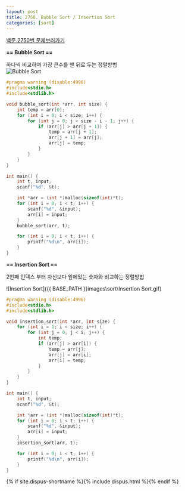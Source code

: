 ```yaml
---
layout: post
title: 2750. Bubble Sort / Insertion Sort
categories: [sort]
---
```

[백준 2750번 문제보러가기](https://www.acmicpc.net/problem/2750)

**== Bubble Sort ==**

하나씩 비교하며 가장 큰수를 맨 뒤로 두는 정렬방법<br><img src="{{ BASE_PATH }}images\sort\Bubble Sort.gif" alt="Bubble Sort"/>

```c
#pragma warning (disable:4996)
#include<stdio.h>
#include<stdlib.h>

void bubble_sort(int *arr, int size) {
	int temp = arr[0];
	for (int i = 0; i < size; i++) {
		for (int j = 0; j < size - i - 1; j++) {
			if (arr[j] > arr[j + 1]) {
				temp = arr[j + 1];
				arr[j + 1] = arr[j];
				arr[j] = temp;
			}
		}
	}
}

int main() {
	int t, input;
	scanf("%d", &t);

	int *arr = (int *)malloc(sizeof(int)*t);
	for (int i = 0; i < t; i++) {
		scanf("%d", &input);
		arr[i] = input;
	}
	bubble_sort(arr, t);

	for (int i = 0; i < t; i++) {
		printf("%d\n", arr[i]);
	}
}
```



**== Insertion Sort ==**

2번째 인덱스 부터 자신보다 앞에있는 숫자와 비교하는 정렬방법

![Insertion Sort]({{ BASE_PATH }}images\sort\Insertion Sort.gif)

```c
#pragma warning (disable:4996)
#include<stdio.h>
#include<stdlib.h>

void insertion_sort(int *arr, int size) {
	for (int i = 1; i < size; i++) {
		for (int j = 0; j < i; j++) {
			int temp;
			if (arr[j] > arr[i]) {
				temp = arr[j];
				arr[j] = arr[i];
				arr[i] = temp;
			}
		}
	}
}

int main() {
	int t, input;
	scanf("%d", &t);

	int *arr = (int *)malloc(sizeof(int)*t);
	for (int i = 0; i < t; i++) {
		scanf("%d", &input);
		arr[i] = input;
	}
	insertion_sort(arr, t);

	for (int i = 0; i < t; i++) {
		printf("%d\n", arr[i]);
	}
}
```

[^이미지 출처]: 위키피디아

{% if site.dispus-shortname %}{% include dispus.html %}{% endif %}